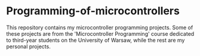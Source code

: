# Programming-of-microcontrollers
This repository contains my microcontroller programming projects. Some of these projects are from the 'Microcontroller Programming' course dedicated to third-year students on the University of Warsaw, while the rest are my personal projects.
